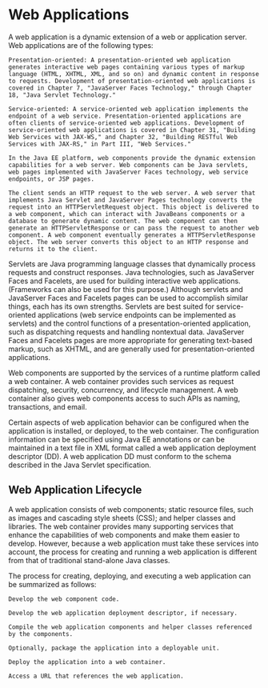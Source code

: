 # Web Applications

A web application is a dynamic extension of a web or application server. Web applications are of the following types:

    Presentation-oriented: A presentation-oriented web application generates interactive web pages containing various types of markup language (HTML, XHTML, XML, and so on) and dynamic content in response to requests. Development of presentation-oriented web applications is covered in Chapter 7, "JavaServer Faces Technology," through Chapter 18, "Java Servlet Technology."

    Service-oriented: A service-oriented web application implements the endpoint of a web service. Presentation-oriented applications are often clients of service-oriented web applications. Development of service-oriented web applications is covered in Chapter 31, "Building Web Services with JAX-WS," and Chapter 32, "Building RESTful Web Services with JAX-RS," in Part III, "Web Services."

    In the Java EE platform, web components provide the dynamic extension capabilities for a web server. Web components can be Java servlets, web pages implemented with JavaServer Faces technology, web service endpoints, or JSP pages.

    The client sends an HTTP request to the web server. A web server that implements Java Servlet and JavaServer Pages technology converts the request into an HTTPServletRequest object. This object is delivered to a web component, which can interact with JavaBeans components or a database to generate dynamic content. The web component can then generate an HTTPServletResponse or can pass the request to another web component. A web component eventually generates a HTTPServletResponse object. The web server converts this object to an HTTP response and returns it to the client.



Servlets are Java programming language classes that dynamically process requests and construct responses. Java technologies, such as JavaServer Faces and Facelets, are used for building interactive web applications. (Frameworks can also be used for this purpose.) Although servlets and JavaServer Faces and Facelets pages can be used to accomplish similar things, each has its own strengths. Servlets are best suited for service-oriented applications (web service endpoints can be implemented as servlets) and the control functions of a presentation-oriented application, such as dispatching requests and handling nontextual data. JavaServer Faces and Facelets pages are more appropriate for generating text-based markup, such as XHTML, and are generally used for presentation-oriented applications.

Web components are supported by the services of a runtime platform called a web container. A web container provides such services as request dispatching, security, concurrency, and lifecycle management. A web container also gives web components access to such APIs as naming, transactions, and email.

Certain aspects of web application behavior can be configured when the application is installed, or deployed, to the web container. The configuration information can be specified using Java EE annotations or can be maintained in a text file in XML format called a web application deployment descriptor (DD). A web application DD must conform to the schema described in the Java Servlet specification.

## Web Application Lifecycle

A web application consists of web components; static resource files, such as images and cascading style sheets (CSS); and helper classes and libraries. The web container provides many supporting services that enhance the capabilities of web components and make them easier to develop. However, because a web application must take these services into account, the process for creating and running a web application is different from that of traditional stand-alone Java classes.

The process for creating, deploying, and executing a web application can be summarized as follows:

    Develop the web component code.

    Develop the web application deployment descriptor, if necessary.

    Compile the web application components and helper classes referenced by the components.

    Optionally, package the application into a deployable unit.

    Deploy the application into a web container.

    Access a URL that references the web application.



